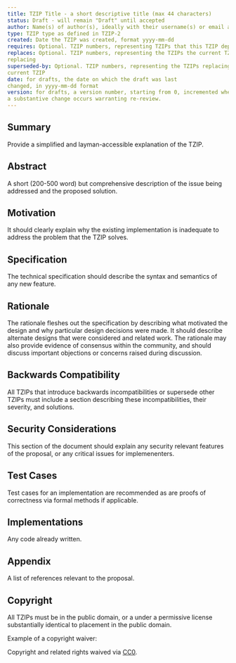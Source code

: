 ```yaml
---
title: TZIP Title - a short descriptive title (max 44 characters)
status: Draft - will remain "Draft" until accepted
author: Name(s) of author(s), ideally with their username(s) or email address(es)
type: TZIP type as defined in TZIP-2
created: Date the TZIP was created, format yyyy-mm-dd
requires: Optional. TZIP numbers, representing TZIPs that this TZIP depends on
replaces: Optional. TZIP numbers, representing the TZIPs the current TZIP is
replacing
superseded-by: Optional. TZIP numbers, representing the TZIPs replacing the
current TZIP
date: for drafts, the date on which the draft was last
changed, in yyyy-mm-dd format
version: for drafts, a version number, starting from 0, incremented whenever
a substantive change occurs warranting re-review.
---
```



## Summary

Provide a simplified and layman-accessible explanation of the TZIP.

## Abstract

A short (200-500 word) but comprehensive description of the issue being
addressed and the proposed solution.

## Motivation

It should clearly explain why the existing implementation is inadequate to
address the problem that the TZIP solves.

## Specification

The technical specification should describe the syntax and semantics of any new
feature.

## Rationale

The rationale fleshes out the specification by describing what motivated the
design and why particular design decisions were made. It should describe
alternate designs that were considered and related work. The rationale may also 
provide evidence of consensus within the community, and should discuss important 
objections or concerns raised during discussion.

## Backwards Compatibility

All TZIPs that introduce backwards incompatibilities or supersede other TZIPs
must include a section describing these incompatibilities, their severity, and
solutions.

## Security Considerations

This section of the document should explain any security relevant features
of the proposal, or any critical issues for implemenenters. 

## Test Cases

Test cases for an implementation are recommended as are proofs of correctness via 
formal methods if applicable.

## Implementations

Any code already written.

## Appendix

A list of references relevant to the proposal.

## Copyright

All TZIPs must be in the public domain, or a under a permissive license
substantially identical to placement in the public domain. 


Example of a copyright waiver:

Copyright and related rights waived via
[CC0](https://creativecommons.org/publicdomain/zero/1.0/).
